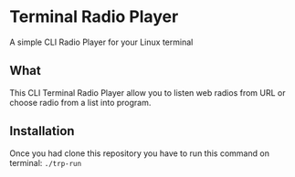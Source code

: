 # Terminal Radio Player

A simple CLI Radio Player for your Linux terminal

## What

This CLI Terminal Radio Player allow you to listen web radios from URL or choose radio from a list into program.

## Installation

Once you had clone this repository you have to run this command on terminal:
`./trp-run`
